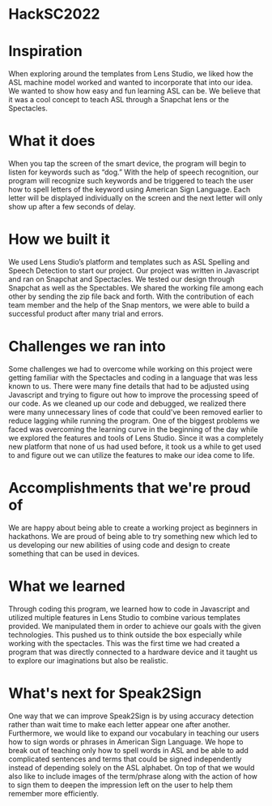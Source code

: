 # HackSC2022
# Inspiration
When exploring around the templates from Lens Studio, we liked how the ASL machine model worked and wanted to incorporate that into our idea. We wanted to show how easy and fun learning ASL can be. We believe that it was a cool concept to teach ASL through a Snapchat lens or the Spectacles.

# What it does
When you tap the screen of the smart device, the program will begin to listen for keywords such as “dog.” With the help of speech recognition, our program will recognize such keywords and be triggered to teach the user how to spell letters of the keyword using American Sign Language. Each letter will be displayed individually on the screen and the next letter will only show up after a few seconds of delay.

# How we built it
We used Lens Studio’s platform and templates such as ASL Spelling and Speech Detection to start our project. Our project was written in Javascript and ran on Snapchat and Spectacles. We tested our design through Snapchat as well as the Spectables. We shared the working file among each other by sending the zip file back and forth. With the contribution of each team member and the help of the Snap mentors, we were able to build a successful product after many trial and errors.

# Challenges we ran into
Some challenges we had to overcome while working on this project were getting familiar with the Spectacles and coding in a language that was less known to us. There were many fine details that had to be adjusted using Javascript and trying to figure out how to improve the processing speed of our code. As we cleaned up our code and debugged, we realized there were many unnecessary lines of code that could've been removed earlier to reduce lagging while running the program. One of the biggest problems we faced was overcoming the learning curve in the beginning of the day while we explored the features and tools of Lens Studio. Since it was a completely new platform that none of us had used before, it took us a while to get used to and figure out we can utilize the features to make our idea come to life.

# Accomplishments that we're proud of
We are happy about being able to create a working project as beginners in hackathons. We are proud of being able to try something new which led to us developing our new abilities of using code and design to create something that can be used in devices.

# What we learned
Through coding this program, we learned how to code in Javascript and utilized multiple features in Lens Studio to combine various templates provided. We manipulated them in order to achieve our goals with the given technologies. This pushed us to think outside the box especially while working with the spectacles. This was the first time we had created a program that was directly connected to a hardware device and it taught us to explore our imaginations but also be realistic.

# What's next for Speak2Sign
One way that we can improve Speak2Sign is by using accuracy detection rather than wait time to make each letter appear one after another. Furthermore, we would like to expand our vocabulary in teaching our users how to sign words or phrases in American Sign Language. We hope to break out of teaching only how to spell words in ASL and be able to add complicated sentences and terms that could be signed independently instead of depending solely on the ASL alphabet. On top of that we would also like to include images of the term/phrase along with the action of how to sign them to deepen the impression left on the user to help them remember more efficiently.
